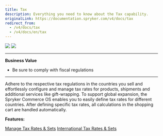 ```yaml
---
title: Tax
description: Everything you need to know about the Tax capability.
originalLink: https://documentation.spryker.com/v4/docs/tax
redirect_from:
  - /v4/docs/tax
  - /v4/docs/en/tax
---
```


<div class='feature-text'>
    <div class='feature-images'>
    <img class="light-mode" src="https://spryker.s3.eu-central-1.amazonaws.com/docs/Document+360/Capabilities+icons/light/tax.svg"/>
    <img class="dark-mode" src="https://spryker.s3.eu-central-1.amazonaws.com/docs/Document+360/Capabilities+icons/dark/tax.svg"/>
    </div>
    <div class="feature-text-wrap">

***
**Business Value**
* Be sure to comply with fiscal regulations
***

Adhere to the respective tax regulations in the countries you sell and effortlessly configure and manage tax rates for products, shipments and additional services like gift-wrapping. To support global expansion, the Spryker Commerce OS enables you to easily define tax rates for different countries. After defining specific tax rates, all calculations in the shopping cart are handled automatically.
        </div>
</div>

**Features:**
<div>
<a class="feature-link" href="https://documentation.spryker.com/v4/docs/manage-tax-rates-sets">Manage Tax Rates & Sets</a>
    <a class="feature-link" href="https://documentation.spryker.com/v4/docs/international-tax-rates-sets">International Tax Rates & Sets</a>
    </div>

